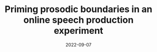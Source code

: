---
title: "Priming prosodic boundaries in an online speech production experiment"
collection: talks
type: "Poster presentation"
permalink: /talks/2022-09-07-bevivino-amlap-2022
venue: "Architectures and Mechanisms for Language Processing (AMLaP 28)"
date: 2022-09-07
location: "York, UK"

citation: '<strong>Bevivino, D.</strong>, Hemforth, B., &amp; Turco, G. (2022, September 7). Priming prosodic boundaries in an online speech production experiment. <em>Architectures and Mechanisms for Language Processing (AMLaP 28)</em>. York, UK. [<a href=&quot;https://cnrs.hal.science/hal-03924672/document&quot;>Poster</a>]'
coauthors: 'B. Hemforth &amp; G. Turco'
category: posters
---